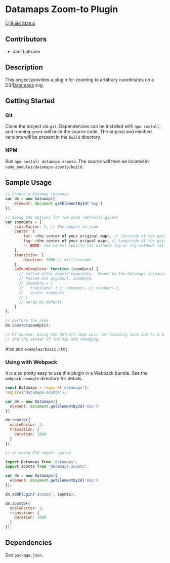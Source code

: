 # Datamaps Zoom-to Plugin

[![Build Status](https://travis-ci.org/jdlubrano/datamaps-zoomto-plugin.svg?branch=master)](https://travis-ci.org/jdlubrano/datamaps-zoomto-plugin)

## Contributors
* Joel Lubrano

## Description
This project provides a plugin for zooming to arbitrary coordinates
on a D3/[Datamaps](datamaps.github.io) svg.

## Getting Started

### Git
Clone the project via `git`.  Dependencies can be installed with `npm install`,
and running `grunt` will build the source code.  The original and minified
versions will be present in the `build` directory.

### NPM
Run `npm install datamaps-zoomto`.  The source will then be located in
`node_modules/datamaps-zoomto/build`.

## Sample Usage

```javascript
// Create a Datamap instance
var dm = new Datamap({
    element: document.getElementById('map')
});

// Setup the options for the zoom (defaults given)
var zoomOpts = {
    scaleFactor: 1, // The amount to zoom
    center: {
        lat: <the center of your original map>, // latitude of the point to which you wish to zoom
        lng: <the center of your orignal map>, // longitude of the point to which you wish to zoom
        // NOTE: You cannot specify lat without lng or lng without lat.  It's all or nothing.
    },
    transition: {
        duration: 1000 // milliseconds
    },
    onZoomComplete: function (zoomData) {
      // Called after zoomto completes.  Bound to the Datamaps instance.
      // Passes one argument, zoomData.
      // zoomData = {
      //   translate: { x: <number>, y: <number> },
      //   scale: <number>
      // }
      // no-op by default
    }
};

// perform the zoom
dm.zoomto(zoomOpts);

// Of course, using the default zoom will not actually zoom due to a 1:1 scale
// and the center of the map not changing.
```

Also see `examples/basic.html`.

### Using with Webpack

It is also pretty easy to use this plugin in a Webpack bundle.  See
the `webpack-example` directory for details.

```javascript
const Datamaps = require('datamaps');
require('datamaps-zoomto');

var dm = new Datamaps({
  element: document.getElementById('map')
});

dm.zoomto({
  scaleFactor: 2,
  transition: {
    duration: 1000
  }
});

// or using ES6 import syntax

import Datamaps from 'datamaps';
import zoomto from 'datamaps-zoomto';

var dm = new Datamaps({
  element: document.getElementById('map')
});

dm.addPlugin('zoomto', zoomto);

dm.zoomto({
  scaleFactor: 2,
  transition: {
    duration: 1000
  }
});
```

## Dependencies
See `package.json`.

